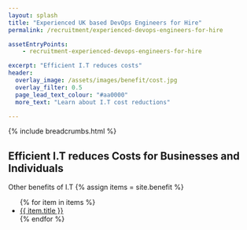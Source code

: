 ```yaml
---
layout: splash 
title: "Experienced UK based DevOps Engineers for Hire"
permalink: /recruitment/experienced-devops-engineers-for-hire

assetEntryPoints:
    - recruitment-experienced-devops-engineers-for-hire

excerpt: "Efficient I.T reduces costs"
header:
  overlay_image: /assets/images/benefit/cost.jpg
  overlay_filter: 0.5 
  page_lead_text_colour: "#aa0000"
  more_text: "Learn about I.T cost reductions"

---
```


{% include breadcrumbs.html %}

## Efficient I.T reduces Costs for Businesses and Individuals

Other benefits of I.T
{% assign items = site.benefit %}
<ul class="">
    {% for item in items %}
        <li><a href="{{ item.url }}">{{ item.title }}</a></li>
    {% endfor %}
</ul>